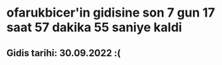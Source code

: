 # ofarukbicer'in gidisine son 7 gun 17 saat 57 dakika 55 saniye kaldi

## Gidis tarihi: 30.09.2022 :(